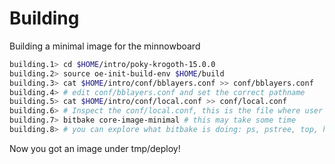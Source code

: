 # Building

Building a minimal image for the minnowboard

```bash
building.1> cd $HOME/intro/poky-krogoth-15.0.0
building.2> source oe-init-build-env $HOME/build
building.3> cat $HOME/intro/conf/bblayers.conf >> conf/bblayers.conf 
building.4> # edit conf/bblayers.conf and set the correct pathname
building.5> cat $HOME/intro/conf/local.conf >> conf/local.conf
building.6> # Inspect the conf/local.conf, this is the file where user can configure generic things
building.7> bitbake core-image-minimal # this may take some time
building.8> # you can explore what bitbake is doing: ps, pstree, top, htop, etc.
```

Now you got an image under tmp/deploy!

